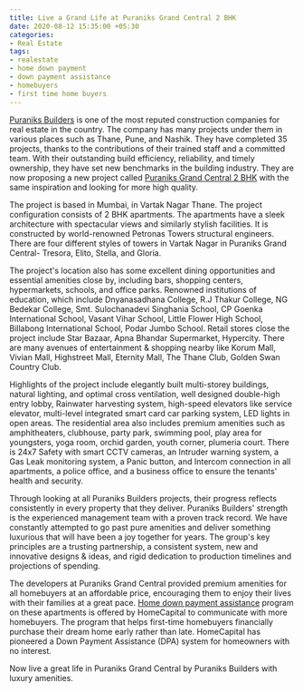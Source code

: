 ```yaml
---
title: Live a Grand Life at Puraniks Grand Central 2 BHK
date: 2020-08-12 15:35:00 +05:30
categories:
- Real Estate
tags:
- realestate
- home down payment
- down payment assistance
- homebuyers
- first time home buyers
---
```


[Puraniks Builders](https://homecapital.in/offering/developer/puraniks-builders) is one of the most reputed construction companies for real estate in the country. The company has many projects under them in various places such as Thane, Pune, and Nashik. They have completed 35 projects, thanks to the contributions of their trained staff and a committed team. With their outstanding build efficiency, reliability, and timely ownership, they have set new benchmarks in the building industry. They are now proposing a new project called [Puraniks Grand Central 2 BHK](https://homecapital.in/property/27/puraniks---grand-central-2-bhk) with the same inspiration and looking for more high quality.

The project is based in Mumbai, in Vartak Nagar Thane. The project configuration consists of 2 BHK apartments. The apartments have a sleek architecture with spectacular views and similarly stylish facilities. It is constructed by world-renowned Petronas Towers structural engineers. There are four different styles of towers in Vartak Nagar in Puraniks Grand Central- Tresora, Elito, Stella, and Gloria.

The project's location also has some excellent dining opportunities and essential amenities close by, including bars, shopping centers, hypermarkets, schools, and office parks. Renowned institutions of education, which include Dnyanasadhana College, R.J Thakur College, NG Bedekar College, Smt. Sulochanadevi Singhania School, CP Goenka International School, Vasant Vihar School, Little Flower High School, Billabong International School, Podar Jumbo School. Retail stores close the project include Star Bazaar, Apna Bhandar Supermarket, Hypercity. There are many avenues of entertainment & shopping nearby like Korum Mall, Vivian Mall, Highstreet Mall, Eternity Mall, The Thane Club, Golden Swan Country Club.

Highlights of the project include elegantly built multi-storey buildings, natural lighting, and optimal cross ventilation, well designed double-high entry lobby, Rainwater harvesting system, high-speed elevators like service elevator, multi-level integrated smart card car parking system, LED lights in open areas. The residential area also includes premium amenities such as amphitheaters, clubhouse, party park, swimming pool, play area for youngsters, yoga room, orchid garden, youth corner, plumeria court. There is 24x7 Safety with smart CCTV cameras, an Intruder warning system, a Gas Leak monitoring system, a Panic button, and Intercom connection in all apartments, a police office, and a business office to ensure the tenants' health and security.

Through looking at all Puraniks Builders projects, their progress reflects consistently in every property that they deliver. Puraniks Builders' strength is the experienced management team with a proven track record. We have constantly attempted to go past pure amenities and deliver something luxurious that will have been a joy together for years. The group's key principles are a trusting partnership, a consistent system, new and innovative designs & ideas, and rigid dedication to production timelines and projections of spending.



The developers at Puraniks Grand Central provided premium amenities for all homebuyers at an affordable price, encouraging them to enjoy their lives with their families at a great pace. [Home down payment assistance](https://homecapital.in/offering) program on these apartments is offered by HomeCapital to communicate with more homebuyers. The program that helps first-time homebuyers financially purchase their dream home early rather than late. HomeCapital has pioneered a Down Payment Assistance (DPA) system for homeowners with no interest. 

Now live a great life in Puraniks Grand Central by Puraniks Builders with luxury amenities.
